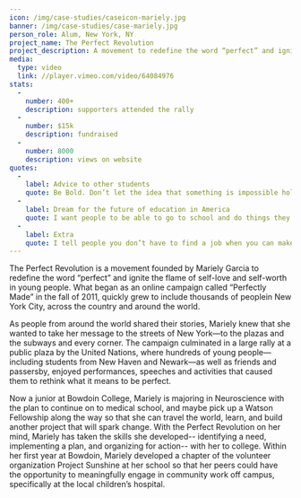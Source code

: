 ```yaml
---
icon: /img/case-studies/caseicon-mariely.jpg
banner: /img/case-studies/case-mariely.jpg
person_role: Alum, New York, NY
project_name: The Perfect Revolution
project_description: A movement to redefine the word “perfect” and ignite the flame of self-love and self-worth in young people.
media:
  type: video
  link: //player.vimeo.com/video/64084976
stats:
  -
    number: 400+
    description: supporters attended the rally
  -
    number: $15k
    description: fundraised
  -
    number: 8000
    description: views on website
quotes:
  -
    label: Advice to other students
    quote: Be Bold. Don’t let the idea that something is impossible hold you back from fully unleashing yourself
  -
    label: Dream for the future of education in America
    quote: I want people to be able to go to school and do things they love all the time.
  -
    label: Extra
    quote: I tell people you don’t have to find a job when you can make your own job. The confidence that you can make something come alive and build all the time. I take that in every aspect of my life and that is the seed of The Future Project....
---
```


The Perfect Revolution is a movement founded by Mariely Garcia to redefine the word “perfect” and ignite the flame of self-love and self-worth in young people. What began as an online campaign called “Perfectly Made” in the fall of 2011, quickly grew to include thousands of peoplein New York City, across the country and around the world. 

As people from around the world shared their stories, Mariely knew that she wanted to take her message to the streets of New York—to the plazas and the subways and every corner. The campaign culminated in a large rally at a public plaza by the United Nations, where hundreds of young people—including students from New Haven and Newark—as well as friends and passersby, enjoyed performances, speeches and activities that caused them to rethink what it means to be perfect.

Now a junior at Bowdoin College, Mariely is majoring in Neuroscience with the plan to continue on to medical school, and maybe pick up a Watson Fellowship along the way so that she can travel the world, learn, and build another project that will spark change. With the Perfect Revolution on her mind, Mariely has taken the skills she developed-- identifying a need, implementing a plan, and organizing for action-- with her to college. Within her first year at Bowdoin, Mariely developed a chapter of the volunteer organization Project Sunshine at her school so that her peers could have the opportunity to meaningfully engage in community work off campus, specifically at the local children’s hospital.